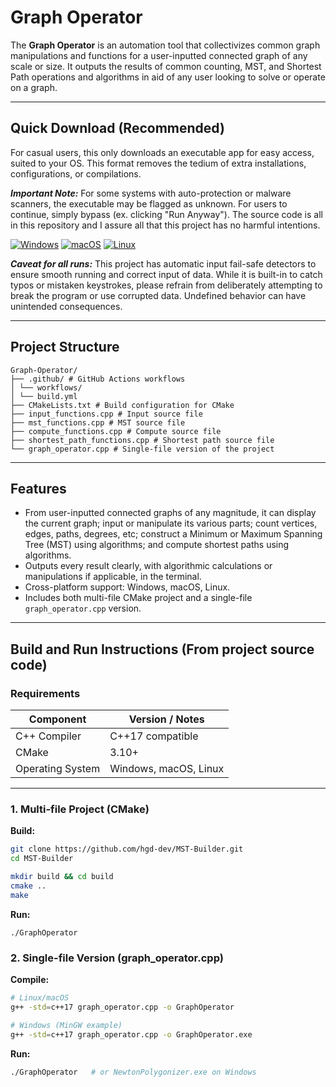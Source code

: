 # Graph Operator

The **Graph Operator** is an automation tool that collectivizes common graph manipulations and functions for a user-inputted connected graph of any scale or size. It outputs the results of common counting, MST, and Shortest Path operations and algorithms in aid of any user looking to solve or operate on a graph.

---

## Quick Download (Recommended)

For casual users, this only downloads an executable app for easy access, suited to your OS. This format removes the tedium of extra installations, configurations, or compilations.

***Important Note:*** For some systems with auto-protection or malware scanners, the executable may be flagged as unknown. For users to continue, simply bypass (ex. clicking "Run Anyway"). The source code is all in this repository and I assure all that this project has no harmful intentions.

[![Windows](https://img.shields.io/badge/Download-Windows-blue?style=for-the-badge&logo=windows)](https://github.com/hgd-dev/Graph-Operator/actions/runs/17212814688/artifacts/3844737471)
[![macOS](https://img.shields.io/badge/Download-macOS-lightgrey?style=for-the-badge&logo=apple)](https://github.com/hgd-dev/Graph-Operator/actions/runs/17212814688/artifacts/3844729160)
[![Linux](https://img.shields.io/badge/Download-Linux-yellow?style=for-the-badge&logo=linux)](https://github.com/hgd-dev/Graph-Operator/actions/runs/17212814688/artifacts/3844727694)

***Caveat for all runs:*** This project has automatic input fail-safe detectors to ensure smooth running and correct input of data. While it is built-in to catch typos or mistaken keystrokes, please refrain from deliberately attempting to break the program or use corrupted data. Undefined behavior can have unintended consequences.

---

## Project Structure

```
Graph-Operator/
├── .github/ # GitHub Actions workflows
│ └── workflows/
│ └── build.yml
├── CMakeLists.txt # Build configuration for CMake
├── input_functions.cpp # Input source file
├── mst_functions.cpp # MST source file
├── compute_functions.cpp # Compute source file
├── shortest_path_functions.cpp # Shortest path source file
└── graph_operator.cpp # Single-file version of the project
```

---

## Features

- From user-inputted connected graphs of any magnitude, it can display the current graph; input or manipulate its various parts; count vertices, edges, paths, degrees, etc; construct a Minimum or Maximum Spanning Tree (MST) using algorithms; and compute shortest paths using algorithms.
- Outputs every result clearly, with algorithmic calculations or manipulations if applicable, in the terminal.  
- Cross-platform support: Windows, macOS, Linux.  
- Includes both multi-file CMake project and a single-file `graph_operator.cpp` version.  

---

## Build and Run Instructions (From project source code)

### **Requirements**

| Component                       | Version / Notes                          |
|---------------------------------|-----------------------------------------|
| C++ Compiler                     | C++17 compatible                         |
| CMake                            | 3.10+                                    |
| Operating System                 | Windows, macOS, Linux                    |

---

### **1. Multi-file Project (CMake)**

**Build:**

```bash
git clone https://github.com/hgd-dev/MST-Builder.git
cd MST-Builder

mkdir build && cd build
cmake ..
make
```

**Run:**

```
./GraphOperator
```

### **2. Single-file Version (graph_operator.cpp)**

**Compile:**

```bash
# Linux/macOS
g++ -std=c++17 graph_operator.cpp -o GraphOperator

# Windows (MinGW example)
g++ -std=c++17 graph_operator.cpp -o GraphOperator.exe
```

**Run:**

```bash
./GraphOperator   # or NewtonPolygonizer.exe on Windows

```

